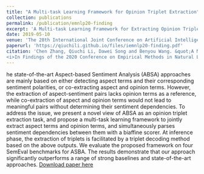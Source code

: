 ```yaml
---
title: "A Multi-task Learning Framework for Opinion Triplet Extraction"
collection: publications
permalink: /publication/emnlp20-finding
excerpt: 'A Multi-task Learning Framework for Extracting Opinion Triplet.'
date: 2019-05-10
venue: 'The 28th International Joint Conference on Artificial Intelligence (IJCAI2019)'
paperurl: 'https://qiuchili.github.io/files/iemnlp20-finding.pdf'
citation: 'Chen Zhang, Qiuchi Li, Dawei Song and Benyou Wang. &quot;A Multi-task Learning Framework for Opinion Triplet Extraction (2020). &quot; 
<i>In Findings of the 2020 Conference on Empirical Methods in Natural Language Processing (EMNLP 2020, Long, Findings).</i>.'
---
```

he state-of-the-art Aspect-based Sentiment Analysis (ABSA) approaches are mainly based on either detecting aspect terms and their corresponding sentiment polarities, or co-extracting aspect and opinion terms. However, the extraction of aspect-sentiment pairs lacks opinion terms as a reference, while co-extraction of aspect and opinion terms would not lead to meaningful pairs without determining their sentiment dependencies. To address the issue, we present a novel view of ABSA as an opinion triplet extraction task, and propose a multi-task learning framework to jointly extract aspect terms and opinion terms, and simultaneously parses sentiment dependencies between them with a biaffine scorer. At inference phase, the extraction of triplets is facilitated by a triplet decoding method based on the above outputs. We evaluate the proposed framework on four SemEval benchmarks for ASBA. The results demonstrate that our approach significantly outperforms a range of strong baselines and state-of-the-art approaches.
[Download paper here](https://qiuchili.github.io/files/emnlp20-finding.pdf)

